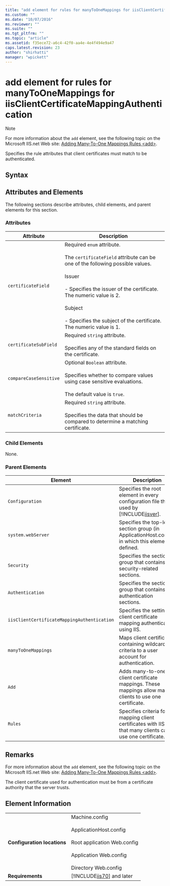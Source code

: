 ```yaml
---
title: "add element for rules for manyToOneMappings for iisClientCertificateMappingAuthentication | Microsoft Docs"
ms.custom: ""
ms.date: "10/07/2016"
ms.reviewer: ""
ms.suite: ""
ms.tgt_pltfrm: ""
ms.topic: "article"
ms.assetid: f35ece72-a6c4-42f0-aa4e-4e4f494e9a47
caps.latest.revision: 23
author: "shirhatti"
manager: "wpickett"
---
```

# add element for rules for manyToOneMappings for iisClientCertificateMappingAuthentication
> [!NOTE]
>  For more information about the `add` element, see the following topic on the Microsoft IIS.net Web site: [Adding Many-To-One Mappings Rules \<add>](http://www.iis.net/ConfigReference/system.webServer/security/authentication/iisClientCertificateMappingAuthentication/manyToOneMappings/add/rules/add).  
  
 Specifies the rule attributes that client certificates must match to be authenticated.  
  
## Syntax  
  
## Attributes and Elements  
 The following sections describe attributes, child elements, and parent elements for this section.  
  
### Attributes  
  
|Attribute|Description|  
|---------------|-----------------|  
|`certificateField`|Required `enum` attribute.<br /><br /> The `certificateField` attribute can be one of the following possible values.<br /><br /> Issuer<br /><br /> - Specifies the issuer of the certificate. The numeric value is 2.<br /><br /> Subject<br /><br /> - Specifies the subject of the certificate. The numeric value is 1.|  
|`certificateSubField`|Required `string` attribute.<br /><br /> Specifies any of the standard fields on the certificate.|  
|`compareCaseSensitive`|Optional `Boolean` attribute.<br /><br /> Specifies whether to compare values using case sensitive evaluations.<br /><br /> The default value is `true`.|  
|`matchCriteria`|Required `string` attribute.<br /><br /> Specifies the data that should be compared to determine a matching certificate.|  
  
### Child Elements  
 None.  
  
### Parent Elements  
  
|Element|Description|  
|-------------|-----------------|  
|`Configuration`|Specifies the root element in every configuration file that is used by [!INCLUDE[iisver](../../reference/admin/includes/iisver-md.md)].|  
|`system.webServer`|Specifies the top-level section group (in ApplicationHost.config) in which this element is defined.|  
|`Security`|Specifies the section group that contains security-related sections.|  
|`Authentication`|Specifies the section group that contains authentication sections.|  
|`iisClientCertificateMappingAuthentication`|Specifies the settings client certificate mapping authentication using IIS.|  
|`manyToOneMappings`|Maps client certificates containing wildcard criteria to a user account for authentication.|  
|`Add`|Adds many-to-one client certificate mappings. These mappings allow many clients to use one certificate.|  
|`Rules`|Specifies criteria for mapping client certificates with IIS so that many clients can use one certificate.|  
  
## Remarks  
 For more information about the `add` element, see the following topic on the Microsoft IIS.net Web site: [Adding Many-To-One Mappings Rules \<add>](http://www.iis.net/ConfigReference/system.webServer/security/authentication/iisClientCertificateMappingAuthentication/manyToOneMappings/add/rules/add).  
  
 The client certificate used for authentication must be from a certificate authority that the server trusts.  
  
## Element Information  
  
|||  
|-|-|  
|**Configuration locations**|Machine.config<br /><br /> ApplicationHost.config<br /><br /> Root application Web.config<br /><br /> Application Web.config<br /><br /> Directory Web.config|  
|**Requirements**|[!INCLUDE[iis70](../../reference/admin/includes/iis70-md.md)] and later|